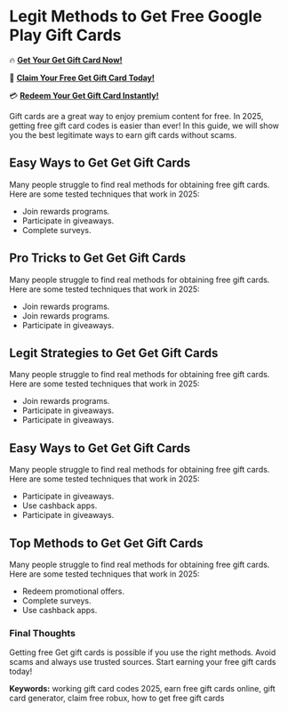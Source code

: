 # Legit Methods to Get Free Google Play Gift Cards

🔥 **[Get Your Get Gift Card Now!](https://www.apkhub.site/)**  

🎁 **[Claim Your Free Get Gift Card Today!](https://www.apkhub.site/)**  

💳 **[Redeem Your Get Gift Card Instantly!](https://www.apkhub.site/)**  

Gift cards are a great way to enjoy premium content for free. In 2025, getting free gift card codes is easier than ever! In this guide, we will show you the best legitimate ways to earn gift cards without scams.

## Easy Ways to Get Get Gift Cards

Many people struggle to find real methods for obtaining free gift cards. Here are some tested techniques that work in 2025:

- Join rewards programs.
- Participate in giveaways.
- Complete surveys.

## Pro Tricks to Get Get Gift Cards

Many people struggle to find real methods for obtaining free gift cards. Here are some tested techniques that work in 2025:

- Join rewards programs.
- Join rewards programs.
- Participate in giveaways.

## Legit Strategies to Get Get Gift Cards

Many people struggle to find real methods for obtaining free gift cards. Here are some tested techniques that work in 2025:

- Join rewards programs.
- Participate in giveaways.
- Participate in giveaways.

## Easy Ways to Get Get Gift Cards

Many people struggle to find real methods for obtaining free gift cards. Here are some tested techniques that work in 2025:

- Participate in giveaways.
- Use cashback apps.
- Participate in giveaways.

## Top Methods to Get Get Gift Cards

Many people struggle to find real methods for obtaining free gift cards. Here are some tested techniques that work in 2025:

- Redeem promotional offers.
- Complete surveys.
- Use cashback apps.

### Final Thoughts

Getting free Get gift cards is possible if you use the right methods. Avoid scams and always use trusted sources. Start earning your free gift cards today!

**Keywords:** working gift card codes 2025, earn free gift cards online, gift card generator, claim free robux, how to get free gift cards
